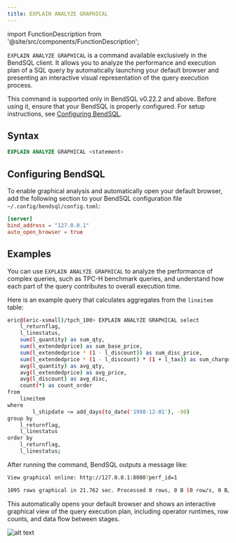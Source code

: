 ```yaml
---
title: EXPLAIN ANALYZE GRAPHICAL
---
```


import FunctionDescription from '@site/src/components/FunctionDescription';

<FunctionDescription description="Introduced or updated: v1.2.647"/>

`EXPLAIN ANALYZE GRAPHICAL` is a command available exclusively in the BendSQL client. It allows you to analyze the performance and execution plan of a SQL query by automatically launching your default browser and presenting an interactive visual representation of the query execution process.

This command is supported only in BendSQL v0.22.2 and above. Before using it, ensure that your BendSQL is properly configured. For setup instructions, see [Configuring BendSQL](#configuring-bendsql).

## Syntax

```sql
EXPLAIN ANALYZE GRAPHICAL <statement>
```

## Configuring BendSQL

To enable graphical analysis and automatically open your default browser, add the following section to your BendSQL configuration file `~/.config/bendsql/config.toml`:

```toml
[server]
bind_address = "127.0.0.1"        
auto_open_browser = true      
```

## Examples

You can use `EXPLAIN ANALYZE GRAPHICAL` to analyze the performance of complex queries, such as TPC-H benchmark queries, and understand how each part of the query contributes to overall execution time.

Here is an example query that calculates aggregates from the `lineitem` table:

```bash
eric@(eric-xsmall)/tpch_100> EXPLAIN ANALYZE GRAPHICAL select
    l_returnflag,
    l_linestatus,
    sum(l_quantity) as sum_qty,
    sum(l_extendedprice) as sum_base_price,
    sum(l_extendedprice * (1 - l_discount)) as sum_disc_price,
    sum(l_extendedprice * (1 - l_discount) * (1 + l_tax)) as sum_charge,
    avg(l_quantity) as avg_qty,
    avg(l_extendedprice) as avg_price,
    avg(l_discount) as avg_disc,
    count(*) as count_order
from
    lineitem
where
        l_shipdate <= add_days(to_date('1998-12-01'), -90)
group by
    l_returnflag,
    l_linestatus
order by
    l_returnflag,
    l_linestatus;
```

After running the command, BendSQL outputs a message like:

```bash
View graphical online: http://127.0.0.1:8080?perf_id=1

1095 rows graphical in 21.762 sec. Processed 0 rows, 0 B (0 row/s, 0 B/s)
```

This automatically opens your default browser and shows an interactive graphical view of the query execution plan, including operator runtimes, row counts, and data flow between stages.

![alt text](@site/static/img/documents/sql/explain-graphical.png)